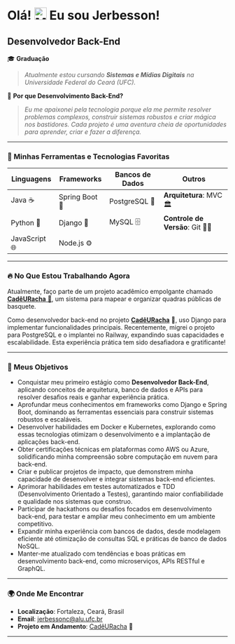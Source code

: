 # Olá! <img src="https://user-images.githubusercontent.com/18350557/176309783-0785949b-9127-417c-8b55-ab5a4333674e.gif" width="28" alt="Mão acenando"> Eu sou Jerbesson!

## Desenvolvedor Back-End

🎓 **Graduação**

> _Atualmente estou cursando **Sistemas e Mídias Digitais** na Universidade Federal do Ceará (UFC)._

🚀 **Por que Desenvolvimento Back-End?**

> _Eu me apaixonei pela tecnologia porque ela me permite resolver problemas complexos, construir sistemas robustos e criar mágica nos bastidores. Cada projeto é uma aventura cheia de oportunidades para aprender, criar e fazer a diferença._

---

### 🔧 Minhas Ferramentas e Tecnologias Favoritas

<p align="center">

| **Linguagens** | **Frameworks** | **Bancos de Dados** | **Outros** |
| --- | --- | --- | --- |
| Java ☕ | Spring Boot 💼 | PostgreSQL 🐘 | **Arquitetura**: MVC 🏛️ |
| Python 🐍 | Django 🌟 | MySQL 🗄️ | **Controle de Versão**: Git 🧑‍💻 | GitHub 🖇️ |
| JavaScript 🌐 | Node.js ⚙️ | | |

</p>

---

### 🔥 No Que Estou Trabalhando Agora

Atualmente, faço parte de um projeto acadêmico empolgante chamado <a href="https://github.com/Syne-s/CadeURacha" target="_blank"><strong>CadêURacha</strong> 🏀</a>, um sistema para mapear e organizar quadras públicas de basquete.  

Como desenvolvedor back-end no projeto <a href="https://github.com/Syne-s/CadeURacha" target="_blank"><strong>CadêURacha</strong></a> 🏀, uso Django para implementar funcionalidades principais. Recentemente, migrei o projeto para PostgreSQL e o implantei no Railway, expandindo suas capacidades e escalabilidade. Esta experiência prática tem sido desafiadora e gratificante!

---

### 🎯 Meus Objetivos

<ul>
  <li>Conquistar meu primeiro estágio como <strong>Desenvolvedor Back-End</strong>, aplicando conceitos de arquitetura, banco de dados e APIs para resolver desafios reais e ganhar experiência prática.</li>
  <li>Aprofundar meus conhecimentos em frameworks como Django e Spring Boot, dominando as ferramentas essenciais para construir sistemas robustos e escaláveis.</li>
  <li>Desenvolver habilidades em Docker e Kubernetes, explorando como essas tecnologias otimizam o desenvolvimento e a implantação de aplicações back-end.</li>
  <li>Obter certificações técnicas em plataformas como AWS ou Azure, solidificando minha compreensão sobre computação em nuvem para back-end.</li>
  <li>Criar e publicar projetos de impacto, que demonstrem minha capacidade de desenvolver e integrar sistemas back-end eficientes.</li>
  <li>Aprimorar habilidades em testes automatizados e TDD (Desenvolvimento Orientado a Testes), garantindo maior confiabilidade e qualidade nos sistemas que construo.</li>
  <li>Participar de hackathons ou desafios focados em desenvolvimento back-end, para testar e ampliar meu conhecimento em um ambiente competitivo.</li>
  <li>Expandir minha experiência com bancos de dados, desde modelagem eficiente até otimização de consultas SQL e práticas de banco de dados NoSQL.</li>
  <li>Manter-me atualizado com tendências e boas práticas em desenvolvimento back-end, como microserviços, APIs RESTful e GraphQL.</li>
</ul>

---

### 🌍 Onde Me Encontrar
- **Localização**: Fortaleza, Ceará, Brasil  
- **Email**: [jerbessonc@alu.ufc.br](mailto:jerbessonc@alu.ufc.br)  
- **Projeto em Andamento**: <a href="https://github.com/Syne-s/CadeURacha" target="_blank">CadêURacha</a> 🏀  

---
